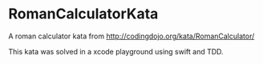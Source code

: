# RomanCalculatorKata
A roman calculator kata from http://codingdojo.org/kata/RomanCalculator/

This kata was solved in a xcode playground using swift and TDD.
